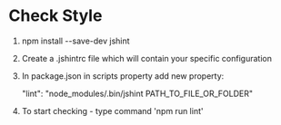 # Check Style

1. npm install --save-dev jshint

2. Create a .jshintrc file which will contain your specific configuration

3. In package.json in scripts property add new property:
    
    "lint": "node_modules/.bin/jshint PATH_TO_FILE_OR_FOLDER"
    
4. To start checking - type command 'npm run lint'
  
